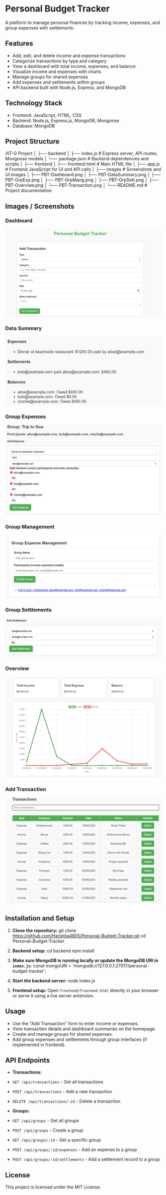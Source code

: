 # Personal Budget Tracker

A platform to manage personal finances by tracking income, expenses, and group expenses with settlements.

## Features

- Add, edit, and delete income and expense transactions
- Categorize transactions by type and category
- View a dashboard with total income, expenses, and balance
- Visualize income and expenses with charts
- Manage groups for shared expenses
- Add expenses and settlements within groups
- API backend built with Node.js, Express, and MongoDB

## Technology Stack

- Frontend: JavaScript, HTML, CSS
- Backend: Node.js, Express.js, MongoDB, Mongoose
- Database: MongoDB 

## Project Structure

/IIT-G Project
│
├── backend
│ ├── index.js # Express server, API routes, Mongoose models
│ └── package.json # Backend dependencies and scripts
│
├── frontend
│ ├── frontend.html # Main HTML file
│ ├── app.js # Frontend JavaScript for UI and API calls
│
├── images # Screenshots and UI images
│ ├── PBT-Dashboard.png
│ ├── PBT-DataSummary.png
│ ├── PBT-GrpExp.png
│ ├── PBT-GrpMang.png
│ ├── PBT-GrpSett.png
│ ├── PBT-Overview.png
│ └── PBT-Transaction.png
│
└── README.md # Project documentation


## Images / Screenshots

### Dashboard
![Dashboard](images/PBT-Dashboard.png)

### Data Summary
![Data Summary](images/PBT-DataSummary.png)

### Group Expenses
![Group Expenses](images/PBT-GrpExp.png)

### Group Management
![Group Management](images/PBT-GrpMang.png)

### Group Settlements
![Group Settlements](images/PBT-GrpSett.png)

### Overview
![Overview](images/PBT-Overview.png)

### Add Transaction
![Add Transaction](images/PBT-Transaction.png)


## Installation and Setup

1. **Clone the repository:**
git clone https://github.com/Harshita4805/Personal-Budget-Tracker.git
cd Personal-Budget-Tracker


2. **Backend setup:**
cd backend
npm install


3. **Make sure MongoDB is running locally or update the MongoDB URI in `index.js`:**
const mongoURI = 'mongodb://127.0.0.1:27017/personal-budget-tracker';


4. **Start the backend server:**
node index.js


5. **Frontend setup:**
Open `frontend/frontend.html` directly in your browser or serve it using a live server extension.

## Usage

- Use the "Add Transaction" form to enter income or expenses.
- View transaction details and dashboard summaries on the homepage.
- Create and manage groups for shared expenses.
- Add group expenses and settlements through group interfaces (if implemented in frontend).

## API Endpoints

- **Transactions:**
- `GET /api/transactions` - Get all transactions
- `POST /api/transactions` - Add a new transaction
- `DELETE /api/transactions/:id` - Delete a transaction

- **Groups:**
- `GET /api/groups` - Get all groups
- `POST /api/groups` - Create a group
- `GET /api/groups/:id` - Get a specific group
- `POST /api/groups/:id/expenses` - Add an expense to a group
- `POST /api/groups/:id/settlements` - Add a settlement record to a group


## License

This project is licensed under the MIT License.

